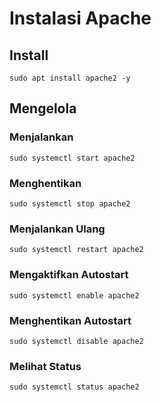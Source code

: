 # Instalasi Apache

## Install

```
sudo apt install apache2 -y
```

## Mengelola

### Menjalankan

```
sudo systemctl start apache2
```

### Menghentikan

```
sudo systemctl stop apache2
```

### Menjalankan Ulang

```
sudo systemctl restart apache2
```

### Mengaktifkan Autostart

```
sudo systemctl enable apache2
```

### Menghentikan Autostart

```
sudo systemctl disable apache2
```

### Melihat Status

```
sudo systemctl status apache2
```
